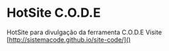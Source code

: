 HotSite C.O.D.E
=========

HotSite para divulgação da ferramenta C.O.D.E
Visite [http://sistemacode.github.io/site-code/]()
